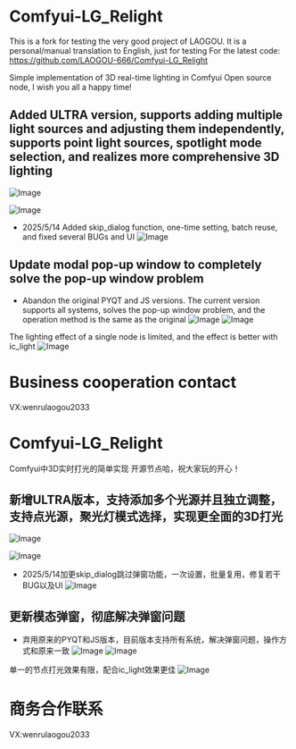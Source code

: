 # Comfyui-LG_Relight
This is a fork for testing the very good project of LAOGOU.
It is a personal/manual translation to English, just for testing
For the latest code:
https://github.com/LAOGOU-666/Comfyui-LG_Relight

Simple implementation of 3D real-time lighting in Comfyui
Open source node, I wish you all a happy time!

## Added ULTRA version, supports adding multiple light sources and adjusting them independently, supports point light sources, spotlight mode selection, and realizes more comprehensive 3D lighting
![Image](https://github.com/user-attachments/assets/e63a7ea2-ea90-4888-af3d-39e2b4b45140)

![Image](https://github.com/user-attachments/assets/b0b44127-f755-4ee2-9351-a8bd34db2ed7)

* 2025/5/14 Added skip_dialog function, one-time setting, batch reuse, and fixed several BUGs and UI
![Image](https://github.com/user-attachments/assets/257ecd3f-62b7-4407-883b-18dcbc62f47a)
## Update modal pop-up window to completely solve the pop-up window problem
- Abandon the original PYQT and JS versions. The current version supports all systems, solves the pop-up window problem, and the operation method is the same as the original
![Image](https://github.com/user-attachments/assets/2b6a9577-6eae-43ff-9dc5-0c5b92d4f69b)
![Image](https://github.com/user-attachments/assets/fa97e56c-dff1-44e0-ada8-63c0b2ccb5dd)

The lighting effect of a single node is limited, and the effect is better with ic_light
![Image](https://github.com/user-attachments/assets/e9564b58-7a6b-4538-b89b-29de64dd270c)

# Business cooperation contact
VX:wenrulaogou2033



# Comfyui-LG_Relight

Comfyui中3D实时打光的简单实现
开源节点哈，祝大家玩的开心！

## 新增ULTRA版本，支持添加多个光源并且独立调整，支持点光源，聚光灯模式选择，实现更全面的3D打光
![Image](https://github.com/user-attachments/assets/e63a7ea2-ea90-4888-af3d-39e2b4b45140)

![Image](https://github.com/user-attachments/assets/b0b44127-f755-4ee2-9351-a8bd34db2ed7)

* 2025/5/14加更skip_dialog跳过弹窗功能，一次设置，批量复用，修复若干BUG以及UI
![Image](https://github.com/user-attachments/assets/257ecd3f-62b7-4407-883b-18dcbc62f47a)
## 更新模态弹窗，彻底解决弹窗问题 
- 弃用原来的PYQT和JS版本，目前版本支持所有系统，解决弹窗问题，操作方式和原来一致
![Image](https://github.com/user-attachments/assets/2b6a9577-6eae-43ff-9dc5-0c5b92d4f69b)
![Image](https://github.com/user-attachments/assets/fa97e56c-dff1-44e0-ada8-63c0b2ccb5dd)


单一的节点打光效果有限，配合ic_light效果更佳
![Image](https://github.com/user-attachments/assets/e9564b58-7a6b-4538-b89b-29de64dd270c)

# 商务合作联系
VX:wenrulaogou2033
